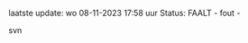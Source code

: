 laatste update: 
wo 08-11-2023 17:58   uur 
Status: FAALT - fout - 
<div class="service R">svn</div>